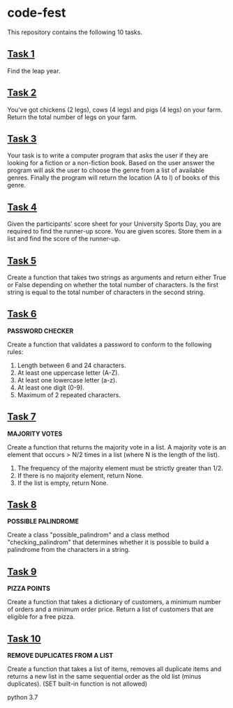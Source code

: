 # code-fest
This repository contains the following 10 tasks.
## [Task 1](https://github.com/laibanasir/code-fest/blob/master/1task.py)
Find the leap year.
## [Task 2](https://github.com/laibanasir/code-fest/blob/master/2task.py) 
You've got chickens (2 legs), cows (4 legs) and pigs (4 legs) on your farm. Return the total
number of legs on your farm.
## [Task 3](https://github.com/laibanasir/code-fest/blob/master/3task.py) 
Your task is to write a computer program that asks the user if they are looking for a fiction or a 
non-fiction book. Based on the user answer the program will ask the user to choose the genre 
from a list of available genres. Finally the program will return the location (A to I) of books of 
this genre.
## [Task 4](https://github.com/laibanasir/code-fest/blob/master/4task.py)
Given the participants' score sheet for your University Sports Day, you are required to find the 
runner-up score. You are given scores. Store them in a list and find the score of the runner-up.
## [Task 5](https://github.com/laibanasir/code-fest/blob/master/5task.py) 
Create a function that takes two strings as arguments and return either True or False depending 
on whether the total number of characters.
Is the first string is equal to the total number of characters in the second string.
## [Task 6](https://github.com/laibanasir/code-fest/blob/master/6task.py)
**PASSWORD CHECKER** 

Create a function that validates a password to conform to the following rules:
1. Length between 6 and 24 characters.
2. At least one uppercase letter (A-Z).
3. At least one lowercase letter (a-z).
4. At least one digit (0-9).
5. Maximum of 2 repeated characters.
## [Task 7](https://github.com/laibanasir/code-fest/blob/master/7task.py) 
**MAJORITY VOTES**

Create a function that returns the majority vote in a list. A majority vote is an element that 
occurs > N/2 times in a list (where N is the length of the list).
1. The frequency of the majority element must be strictly greater than 1/2.
2. If there is no majority element, return None.
3. If the list is empty, return None.
## [Task 8](https://github.com/laibanasir/code-fest/blob/master/8task.py)
**POSSIBLE PALINDROME**

Create a class "possible_palindrom" and a class method "checking_palindrom" that determines 
whether it is possible to build a palindrome from the characters in a string.
## [Task 9](https://github.com/laibanasir/code-fest/blob/master/9task.py) 
**PIZZA POINTS**

Create a function that takes a dictionary of customers, a minimum number of orders and a 
minimum order price. Return a list of customers that are eligible for a free pizza.
## [Task 10](https://github.com/laibanasir/code-fest/blob/master/10task.py)
**REMOVE DUPLICATES FROM A LIST**

Create a function that takes a list of items, removes all duplicate items and returns a new list in 
the same sequential order as the old list (minus duplicates). (SET built-in function is not 
allowed)

python 3.7








